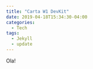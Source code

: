 ```yaml
---
title: "Carta W1 DevKit"
date: 2019-04-18T15:34:30-04:00
categories:
  - Tech
tags:
  - Jekyll
  - update
---
```

Ola!